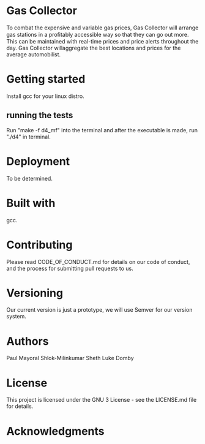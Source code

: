 # Gas Collector

To combat the expensive and variable gas prices, Gas Collector will arrange gas
stations in a proﬁtably accessible way so that they can go out more. This can be
maintained with real-time prices and price alerts throughout the day. Gas
Collector willaggregate the best locations and prices for the average automobilist.


# Getting started

Install gcc for your linux distro.

## running the tests

Run "make -f d4_mf" into the terminal and after the executable is made, run
"./d4" in terminal.

# Deployment

To be determined.

# Built with

gcc.

# Contributing

Please read CODE_OF_CONDUCT.md for details on our code of conduct, and the
process for submitting pull requests to us.

# Versioning

Our current version is just a prototype, we will use Semver for our version system.

# Authors

Paul Mayoral
Shlok-Milinkumar Sheth
Luke Domby

# License
This project is licensed under the GNU 3 License - see the LICENSE.md file for details.

# Acknowledgments
